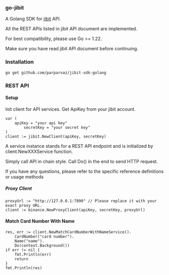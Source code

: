 
### go-jibit

A Golang SDK for [jibit](https://jibit.ir) API.

All the REST APIs listed in jibit API document are implemented.

For best compatibility, please use Go >= 1.22.

Make sure you have read jibit API document before continuing.

### Installation

```shell
go get github.com/parparvaz/jibit-sdk-golang
```

### REST API

#### Setup

Init client for API services. Get ApiKey from your jibit account.

```golang
var (
	apiKey = "your api key"
        secretKey = "your secret key"
)
client := jibit.NewClient(apiKey, secretKey)
```

A service instance stands for a REST API endpoint and is initialized by client.NewXXXService function.

Simply call API in chain style. Call Do() in the end to send HTTP request.

If you have any questions, please refer to the specific reference definitions or usage methods

##### Proxy Client

```
proxyUrl := "http://127.0.0.1:7890" // Please replace it with your exact proxy URL.
client := binance.NewProxyClient(apiKey, secretKey, proxyUrl)
```


#### Match Card Number With Name
 
```golang
res, err := client.NewMatchCardNumberWithNameService().
	CardNumber("card number").
	Name("name").
	Do(context.Background())
if err != nil {
    fmt.Println(err)
    return
}
fmt.Println(res)

```
